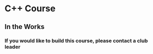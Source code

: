 # C++ Course
## In the Works
### If you would like to build this course, please contact a club leader
